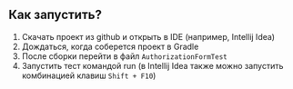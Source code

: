 ## Как запустить?
1. Скачать проект из github и открыть в IDE (например, Intellij Idea)
1. Дождаться, когда соберется проект в Gradle
1. После сборки перейти в файл `AuthorizationFormTest`
1. Запустить тест командой run (в Intellij Idea также можно запустить комбинацией клавиш `Shift + F10`)
